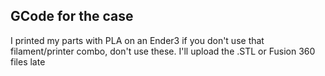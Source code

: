 ## GCode for the case

I printed my parts with PLA on an Ender3 if you don't use that filament/printer combo, don't use these. I'll upload the .STL or Fusion 360 files late

